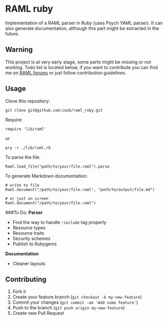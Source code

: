 # RAML ruby

Implementation of a RAML parser in Ruby (uses Psych YAML parser). It
can also generate documentation, although this part might be extracted in the future.


<!---
## Installation

Add this line to your application's Gemfile:

    gem 'raml-ruby'

And then execute:

    $ bundle

Or install it yourself as:

    $ gem install raml-ruby
-->

## Warning

This project is at very early stage, some parts might be missing or not working. Todo list is located below, if you want to contribute you can find me on [RAML forums](http://forums.raml.org/t/ruby-rails-tooling/49) or just follow contribution guidelines.

## Usage

Clone this repository:

```
git clone git@github.com:coub/raml_ruby.git
```

Require:

```
require 'lib/raml'
```

or

```
pry -r ./lib/raml.rb
```

To parse the file:

```
Raml.load_file("path/to/your/file.raml").parse
```

To generate Markdown documentation:

```
# write to file
Raml.document("/path/to/your/file.raml", "path/to/output/file.md")

# or just on screen
Raml.document("/path/to/your/file.raml")
```

###To Do:
**Parser**

- Find the way to handle `!include` tag properly
- Resource types
- Resource traits
- Security schemes
- Publish to Rubygems

**Documentation**

- Cleaner layouts

## Contributing

1. Fork it
2. Create your feature branch (`git checkout -b my-new-feature`)
3. Commit your changes (`git commit -am 'Add some feature'`)
4. Push to the branch (`git push origin my-new-feature`)
5. Create new Pull Request

